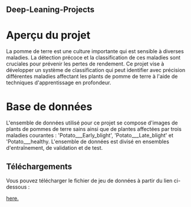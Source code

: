 ## Deep-Leaning-Projects
# Aperçu du projet
La pomme de terre est une culture importante qui est sensible à diverses maladies. La détection précoce et la classification de ces maladies sont cruciales pour prévenir les pertes de rendement. Ce projet vise à développer un système de classification qui peut identifier avec précision différentes maladies affectant les plants de pomme de terre à l'aide de techniques d'apprentissage en profondeur.
# Base de données
L'ensemble de données utilisé pour ce projet se compose d'images de plants de pommes de terre sains ainsi que de plantes affectées par trois maladies courantes : 'Potato___Early_blight', 'Potato___Late_blight' et 'Potato___healthy. L'ensemble de données est divisé en ensembles d'entraînement, de validation et de test.
## Téléchargements

Vous pouvez télécharger le fichier de jeu de données à partir du lien ci-dessous :

[here.](https://www.kaggle.com/datasets/arjuntejaswi/plant-village)
